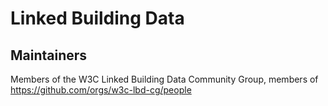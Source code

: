 # Linked Building Data

## Maintainers

Members of the W3C Linked Building Data Community Group, members of https://github.com/orgs/w3c-lbd-cg/people 
